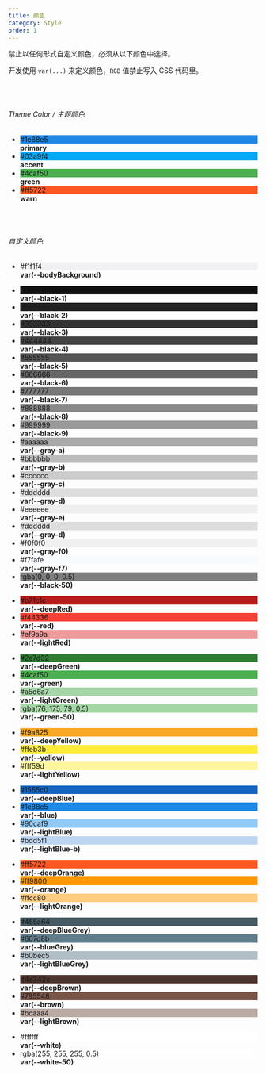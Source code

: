 ```yaml
---
title: 颜色
category: Style
order: 1
---
```


禁止以任何形式自定义颜色，必须从以下颜色中选择。

开发使用 `var(...)` 来定义颜色，`RGB` 值禁止写入 CSS 代码里。

<br />
<br />

###### Theme Color / 主题颜色

<ul class="colorBoard">
  <li>
    <div style="background-color: #1e88e5">
    <span>#1e88e5</span>
    </div>
    <b>primary</b>
  </li>

  <li>
    <div style="background-color: #03a9f4">
    <span>#03a9f4</span>
    </div>
    <b>accent</b>
  </li>

  <li>
    <div style="background-color: #4caf50">
    <span>#4caf50</span>
    </div>
    <b>green</b>
  </li>

  <li>
    <div style="background-color: #ff5722">
    <span>#ff5722</span>
    </div>
    <b>warn</b>
  </li>

</ul>

<br />
<br />

###### 自定义颜色

<ul class="colorBoard">
  <li>
    <div style="background-color: #f1f1f4">
    <span>#f1f1f4</span>
    </div>
    <b>var(--bodyBackground)</b>
  </li>
</ul>

<ul class="colorBoard">
  <li>
    <div style="background-color: #111111">
    <span>#111111</span>
    </div>
    <b>var(--black-1)</b>
  </li>
  <li>
    <div style="background-color: #222222">
    <span>#222222</span>
    </div>
    <b>var(--black-2)</b>
  </li>
  <li>
    <div style="background-color: #333333">
    <span>#333333</span>
    </div>
    <b>var(--black-3)</b>
  </li>
  <li>
    <div style="background-color: #444444">
    <span>#444444</span>
    </div>
    <b>var(--black-4)</b>
  </li>
  <li>
    <div style="background-color: #555555">
    <span>#555555</span>
    </div>
    <b>var(--black-5)</b>
  </li>
  <li>
    <div style="background-color: #666666">
    <span>#666666</span>
    </div>
    <b>var(--black-6)</b>
  </li>
  <li>
    <div style="background-color: #777777">
    <span>#777777</span>
    </div>
    <b>var(--black-7)</b>
  </li>
  <li>
    <div style="background-color: #888888">
    <span>#888888</span>
    </div>
    <b>var(--black-8)</b>
  </li>
  <li>
    <div style="background-color: #999999">
    <span>#999999</span>
    </div>
    <b>var(--black-9)</b>
  </li>

  <li>
    <div style="background-color: #aaaaaa">
    <span>#aaaaaa</span>
    </div>
    <b>var(--gray-a)</b>
  </li>
  <li>
    <div style="background-color: #bbbbbb">
    <span>#bbbbbb</span>
    </div>
    <b>var(--gray-b)</b>
  </li>
  <li>
    <div style="background-color: #cccccc">
    <span>#cccccc</span>
    </div>
    <b>var(--gray-c)</b>
  </li>
  <li>
    <div style="background-color: #dddddd">
    <span>#dddddd</span>
    </div>
    <b>var(--gray-d)</b>
  </li>
  <li>
    <div style="background-color: #eeeeee">
    <span>#eeeeee</span>
    </div>
    <b>var(--gray-e)</b>
  </li>
  <li>
    <div style="background-color: #dddddd">
    <span>#dddddd</span>
    </div>
    <b>var(--gray-d)</b>
  </li>
  <li>
    <div style="background-color: #f0f0f0">
    <span>#f0f0f0</span>
    </div>
    <b>var(--gray-f0)</b>
  </li> 
  <li>
    <div style="background-color: #f7fafe">
    <span>#f7fafe</span>
    </div>
    <b>var(--gray-f7)</b>
  </li> 

  <li>
    <div style="background-color: rgba(0, 0, 0, 0.5)">
    <span>rgba(0, 0, 0, 0.5)</span>
    </div>
    <b>var(--black-50)</b>
  </li>
</ul>


<ul class="colorBoard">
  <li>
    <div style="background-color: #b71c1c">
    <span>#b71c1c</span>
    </div>
    <b>var(--deepRed)</b>
  </li>
  <li>
    <div style="background-color: #f44336">
    <span>#f44336</span>
    </div>
    <b>var(--red)</b>
  </li>
  <li>
    <div style="background-color: #ef9a9a">
    <span>#ef9a9a</span>
    </div>
    <b>var(--lightRed)</b>
  </li>
</ul>


<ul class="colorBoard">
  <li>
    <div style="background-color: #2e7d32">
    <span>#2e7d32</span>
    </div>
    <b>var(--deepGreen)</b>
  </li>
  <li>
    <div style="background-color: #4caf50">
    <span>#4caf50</span>
    </div>
    <b>var(--green)</b>
  </li>
  <li>
    <div style="background-color: #a5d6a7">
    <span>#a5d6a7</span>
    </div>
    <b>var(--lightGreen)</b>
  </li>
  <li>
    <div style="background-color: rgba(76, 175, 79, 0.5)">
    <span>rgba(76, 175, 79, 0.5)</span>
    </div>
    <b>var(--green-50)</b>
  </li>

</ul>

<ul class="colorBoard">
  <li>
    <div style="background-color: #f9a825">
    <span>#f9a825</span>
    </div>
    <b>var(--deepYellow)</b>
  </li>
  <li>
    <div style="background-color: #ffeb3b">
    <span>#ffeb3b</span>
    </div>
    <b>var(--yellow)</b>
  </li>
  <li>
    <div style="background-color: #fff59d">
    <span>#fff59d</span>
    </div>
    <b>var(--lightYellow)</b>
  </li>
</ul>




<ul class="colorBoard">
  <li>
    <div style="background-color: #1565c0">
    <span>#1565c0</span>
    </div>
    <b>var(--deepBlue)</b>
  </li>
  <li>
    <div style="background-color: #1e88e5">
    <span>#1e88e5</span>
    </div>
    <b>var(--blue)</b>
  </li>
  <li>
    <div style="background-color: #90caf9">
    <span>#90caf9</span>
    </div>
    <b>var(--lightBlue)</b>
  </li>
  <li>
    <div style="background-color: #bdd5f1">
    <span>#bdd5f1</span>
    </div>
    <b>var(--lightBlue-b)</b>
  </li>
</ul>

<ul class="colorBoard">
  <li>
    <div style="background-color: #ff5722">
    <span>#ff5722</span>
    </div>
    <b>var(--deepOrange)</b>
  </li>
  <li>
    <div style="background-color: #ff9800">
    <span>#ff9800</span>
    </div>
    <b>var(--orange)</b>
  </li>
  <li>
    <div style="background-color: #ffcc80">
    <span>#ffcc80</span>
    </div>
    <b>var(--lightOrange)</b>
  </li>
</ul>

<ul class="colorBoard">
  <li>
    <div style="background-color: #455a64">
    <span>#455a64</span>
    </div>
    <b>var(--deepBlueGrey)</b>
  </li>
  
  <li>
    <div style="background-color: #607d8b">
    <span>#607d8b</span>
    </div>
    <b>var(--blueGrey)</b>
  </li>

  <li>
    <div style="background-color: #b0bec5">
    <span>#b0bec5</span>
    </div>
    <b>var(--lightBlueGrey)</b>
  </li>

</ul>

<ul class="colorBoard">
  <li>
    <div style="background-color: #4e342e">
    <span>#4e342e</span>
    </div>
    <b>var(--deepBrown)</b>
  </li>
  
  <li>
    <div style="background-color: #795548">
    <span>#795548</span>
    </div>
    <b>var(--brown)</b>
  </li>

  <li>
    <div style="background-color: #bcaaa4">
    <span>#bcaaa4</span>
    </div>
    <b>var(--lightBrown)</b>
  </li>
</ul>

<ul class="colorBoard">
  <li>
    <div style="background-color: #ffffff">
    <span>#ffffff</span>
    </div>
    <b>var(--white)</b>
  </li>

  <li>
    <div style="background-color: rgba(255, 255, 255, 0.5)">
    <span>rgba(255, 255, 255, 0.5)</span>
    </div>
    <b>var(--white-50)</b>
  </li>


</ul>
